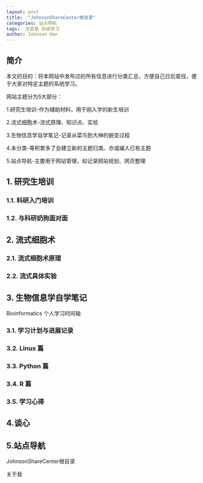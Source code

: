 ```yaml
---
layout: post
title:  "JohnsonShareCenter根目录"
categories: 站点导航
tags:  总目录 系统学习
author: Johnson Han
---
```


## 简介
本文的目的：将本网站中发布过的所有信息进行分类汇总，方便自己日后查找，便于大家对特定主题的系统学习。

网站主题分为5大部分：

1.研究生培训-作为辅助材料，用于刚入学的新生培训

2.流式细胞术-流式原理、知识点、实验

3.生物信息学自学笔记-记录从菜鸟到大神的蜕变过程

4.未分类-等积累多了会建立新的主题归类、亦或编入已有主题

5.站点导航-主要用于网站管理，如记录网站规划、网页整理

## 1. 研究生培训
### 1.1. 科研入门培训
### 1.2. 与科研奶狗面对面
## 2. 流式细胞术
### 2.1. 流式细胞术原理
### 2.2. 流式具体实验
## 3. 生物信息学自学笔记
Bioinformatics 个人学习时间轴
### 3.1. 学习计划与进展记录
### 3.2. Linux 篇 
### 3.3. Python 篇
### 3.4. R 篇
### 3.5. 学习心得
## 4.谈心
## 5.站点导航
JohnsonShareCenter根目录

关于我